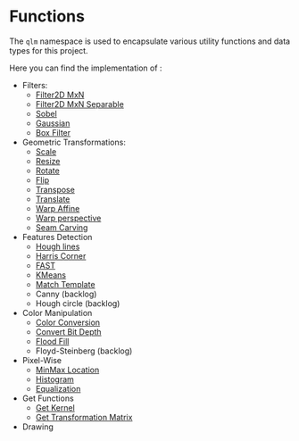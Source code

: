 # Functions
The `qlm` namespace is used to encapsulate various utility functions and data types for this project.

Here you can find the implementation of :
* Filters:
    * [Filter2D MxN](Functions/Filters/Filter2D)
    * [Filter2D MxN Separable](Functions/Filters/SepFilter2D)
    * [Sobel](Functions/Filters/Sobel)
    * [Gaussian](Functions/Filters/Gaussian)
    * [Box Filter](Functions/Filters/BoxFilter)
* Geometric Transformations:
    * [Scale](Functions/Geometric%20Transformations/Scale)
    * [Resize](Functions/Geometric%20Transformations/Resize)
    * [Rotate](Functions/Geometric%20Transformations/Rotate)
    * [Flip](Functions/Geometric%20Transformations/Flip)
    * [Transpose](Functions/Geometric%20Transformations/Transpose)
    * [Translate](Functions/Geometric%20Transformations/Translate)
    * [Warp Affine](Functions/Geometric%20Transformations/WarpAffine)
    * [Warp perspective](Functions/Geometric%20Transformations/WarpPerspective)
    * [Seam Carving](Functions/Geometric%20Transformations/SeamCarving)
* Features Detection
    * [Hough lines](Functions/Features%20Detection/HoughLines)
    * [Harris Corner](Functions/Features%20Detection/HarrisCorner)
    * [FAST](Functions/Features%20Detection/FAST)
    * [KMeans](Functions/Features%20Detection/KMeans)
    * [Match Template](Functions/Features%20Detection/MatchTemplate)
    * Canny (backlog)
    * Hough circle (backlog)
* Color Manipulation
    * [Color Conversion](Functions/Color%20Manipulation/ColorConvert)
    * [Convert Bit Depth](Functions/Color%20Manipulation/ConvertBitDepth)
    * [Flood Fill](Functions/Color%20Manipulation/FloodFill)
    * Floyd-Steinberg (backlog)
* Pixel-Wise
    * [MinMax Location](Functions/Pixel-Wise/MinMaxLoc)
    * [Histogram](Functions/Pixel-Wise/Histogram)
    * [Equalization](Functions/Pixel-Wise/Equalization)
* Get Functions
    * [Get Kernel](Functions/Get%20functions/Get%20Kernel)
    * [Get Transformation Matrix](Functions/Get%20functions/Get%20Transformation%20Matrix)
* Drawing
